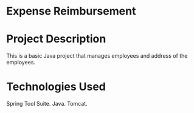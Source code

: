 # Expense Reimbursement

# Project Description
This is a basic Java project that manages employees and address of the employees.

# Technologies Used
Spring Tool Suite.
Java.
Tomcat.
